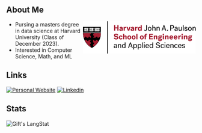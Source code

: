 ## About Me

<img src="./h_seas_logo_rgb.png" align="right" width="300px"/>

- Pursing a masters degree in data science at Harvard University (Class of December 2023).
- Interested in Computer Science, Math, and ML

## Links

[![Personal Website](https://img.shields.io/badge/kanenorman.com-crimson?&style=for-the-badge)](https://kanenorman.com)
[![Linkedin](https://img.shields.io/badge/linkedin-blue?&style=for-the-badge)](https://www.linkedin.com/in/kanenorman/)

## Stats

 <div align="left">
   <img align="center" src="https://github-readme-streak-stats.herokuapp.com/?user=kanenorman" alt="Gift's LangStat" />
</div>
